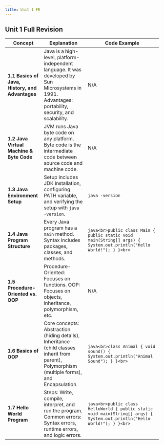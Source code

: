 ```yaml
---
title: Unit 1 FR
---
```


## Unit 1 Full Revision

| Concept                                         | Explanation                                                                                                                                            | Code Example                                                                                                                 |
| ----------------------------------------------- | ------------------------------------------------------------------------------------------------------------------------------------------------------ | ---------------------------------------------------------------------------------------------------------------------------- |
| **1.1 Basics of Java, History, and Advantages** | Java is a high-level, platform-independent language. It was developed by Sun Microsystems in 1991. Advantages: portability, security, and scalability. | N/A                                                                                                                          |
| **1.2 Java Virtual Machine & Byte Code**        | JVM runs Java byte code on any platform. Byte code is the intermediate code between source code and machine code.                                      | N/A                                                                                                                          |
| **1.3 Java Environment Setup**                  | Setup includes JDK installation, configuring PATH variable, and verifying the setup with `java -version`.                                              | `java -version`                                                                                                              |
| **1.4 Java Program Structure**                  | Every Java program has a `main` method. Syntax includes packages, classes, and methods.                                                                | ```java<br>public class Main { public static void main(String[] args) { System.out.println("Hello World!"); } }<br>```       |
| **1.5 Procedure-Oriented vs. OOP**              | Procedure-Oriented: Focuses on functions. OOP: Focuses on objects, inheritance, polymorphism, etc.                                                     | N/A                                                                                                                          |
| **1.6 Basics of OOP**                           | Core concepts: Abstraction (hiding details), Inheritance (child classes inherit from parent), Polymorphism (multiple forms), and Encapsulation.        | ```java<br>class Animal { void sound() { System.out.println("Animal Sound"); } }<br>```                                      |
| **1.7 Hello World Program**                     | Steps: Write, compile, interpret, and run the program. Common errors: Syntax errors, runtime errors, and logic errors.                                 | ```java<br>public class HelloWorld { public static void main(String[] args) { System.out.println("Hello World!"); } }<br>``` |
